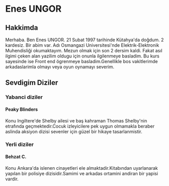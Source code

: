 # Enes UNGOR

## Hakkimda
<!-- Kendimden bahsediyorum. -->
Merhaba. Ben Enes UNGOR. 21 Subat 1997 tarihinde Kütahya'da doğdum. 2 kardesiz. Bir abim var. Adı Osmangazi Universitesi'nde Elektrik-Elektronik Muhendisliği okumaktayım. Mezun olmak için son 2 dersim kaldi. Fakat asıl ilgimi çeken alan yazilim oldugu için onunla ilgilenmeye basladim. Bu kurs sayesinde ise Front end ögrenmeye basladim.Genellikle bos vakitlerimde arkadaslarimla olmayı veya oyun oynamayı severim.
<!-- Sevdigim dizilerden birer örnek veriyorum. -->
## Sevdigim Diziler
<!-- Sevdiğim yabanci diziyi anlatiyorum. -->
### Yabanci diziler
#### Peaky Blinders
Konu Ingiltere'de Shelby ailesi ve baş kahraman Thomas Shelby'nin etrafında geçmektedir.Cocuk izleyicilere pek uygun olmamakla beraber aslinda aksiyon dizisi sevenler için güzel bir hikaye tasarlanmistir.
<!-- Sevdigim yerli diziyi anlatıyorum -->
### Yerli diziler
#### Behzat C.
Konu Ankara'da islenen cinayetleri ele almaktadir.Kitabından uyarlanarak yapılan bir polisiye dizisidir.Samimi ve arkadas ortamini andiran bir yapisi vardir.